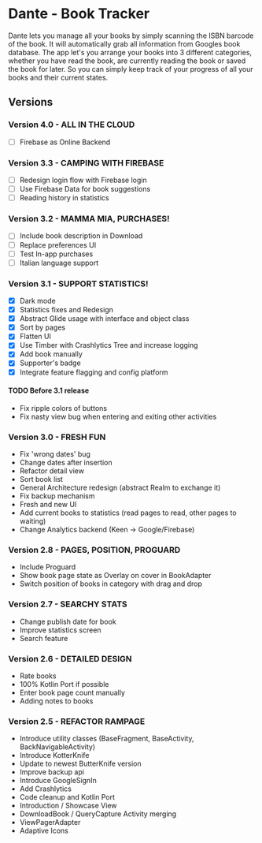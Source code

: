 # Dante - Book Tracker

Dante lets you manage all your books by simply scanning the ISBN barcode of the book. 
It will automatically grab all information from Googles book database. 
The app let's you arrange your books into 3 different categories, whether you 
have read the book, are currently reading the book or saved the book for later. So you 
can simply keep track of your progress of all your books and their current states.

## Versions

### Version 4.0 - ALL IN THE CLOUD
- [ ] Firebase as Online Backend

### Version 3.3 - CAMPING WITH FIREBASE
- [ ] Redesign login flow with Firebase login
- [ ] Use Firebase Data for book suggestions
- [ ] Reading history in statistics

### Version 3.2 - MAMMA MIA, PURCHASES!
- [ ] Include book description in Download
- [ ] Replace preferences UI
- [ ] Test In-app purchases
- [ ] Italian language support

### Version 3.1 - SUPPORT STATISTICS!
- [x] Dark mode
- [x] Statistics fixes and Redesign
- [x] Abstract Glide usage with interface and object class
- [x] Sort by pages
- [x] Flatten UI
- [x] Use Timber with Crashlytics Tree and increase logging
- [x] Add book manually
- [x] Supporter's badge
- [x] Integrate feature flagging and config platform

#### TODO Before 3.1 release
- Fix ripple colors of buttons
- Fix nasty view bug when entering and exiting other activities

### Version 3.0 - FRESH FUN
* Fix 'wrong dates' bug
* Change dates after insertion
* Refactor detail view
* Sort book list
* General Architecture redesign (abstract Realm to exchange it)
* Fix backup mechanism
* Fresh and new UI
* Add current books to statistics (read pages to read, other pages to waiting)
* Change Analytics backend (Keen -> Google/Firebase)

### Version 2.8 - PAGES, POSITION, PROGUARD
* Include Proguard
* Show book page state as Overlay on cover in BookAdapter
* Switch position of books in category with drag and drop

### Version 2.7 - SEARCHY STATS
* Change publish date for book
* Improve statistics screen
* Search feature

### Version 2.6 - DETAILED DESIGN
* Rate books 
* 100% Kotlin Port if possible
* Enter book page count manually 
* Adding notes to books

### Version 2.5 - REFACTOR RAMPAGE

* Introduce utility classes (BaseFragment, BaseActivity, BackNavigableActivity)
* Introduce KotterKnife
* Update to newest ButterKnife version
* Improve backup api
* Introduce GoogleSignIn
* Add Crashlytics
* Code cleanup and Kotlin Port
* Introduction / Showcase View
* DownloadBook / QueryCapture Activity merging 
* ViewPagerAdapter
* Adaptive Icons
